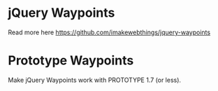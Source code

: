 # jQuery Waypoints

Read more here https://github.com/imakewebthings/jquery-waypoints

# Prototype Waypoints

Make jQuery Waypoints work with PROTOTYPE 1.7 (or less).

